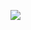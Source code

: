 


<p align="center">

[![](https://files.catbox.moe/814d2k.png)](https://rentry.co/given)
</p>

<p align="center"> 

